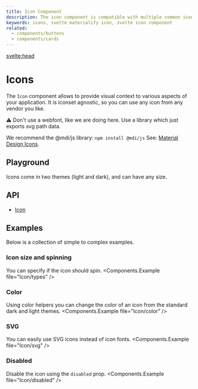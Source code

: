 ```yaml
---
title: Icon Component
description: The icon component is compatible with multiple common icon fonts such as Material Design Icons, Font Awesome and more.
keywords: icons, svelte materialify icon, svelte icon component
related:
  - components/buttons
  - components/cards
---
```


<script>
  import Playground from '@/playground/Icon.svelte';
</script>

<svelte:head>

<link
  rel="stylesheet"
  href="https://cdnjs.cloudflare.com/ajax/libs/font-awesome/5.14.0/css/all.min.css" />
</svelte:head>

# Icons

The `Icon` component allows to provide visual context to various aspects of your application. It is iconset agnostic, so you can use any icon from any vendor you like.

:warning: Don't use a webfont, like we are doing here. Use a library which just exports svg path data.

We recommend the @mdi/js library:
`npm install @mdi/js`
See: [Material Design Icons](https://materialdesignicons.com/).

## Playground

Icons come in two themes (light and dark), and can have any size.

<Playground />

## API

- [Icon](/api/Icon/)

## Examples

Below is a collection of simple to complex examples.

### Icon size and spinning

You can specify if the icon should spin.
<Components.Example file="Icon/types" />

### Color

Using color helpers you can change the color of an icon from the standard dark and light themes.
<Components.Example file="Icon/color" />

### SVG

You can easily use SVG icons instead of icon fonts.
<Components.Example file="Icon/svg" />

### Disabled

Disable the icon using the `disabled` prop.
<Components.Example file="Icon/disabled" />
